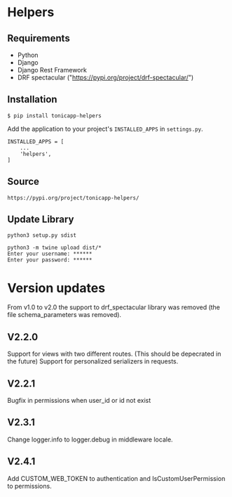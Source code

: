 # Helpers

## Requirements
* Python
* Django
* Django Rest Framework
* DRF spectacular ("https://pypi.org/project/drf-spectacular/")


## Installation

```
$ pip install tonicapp-helpers
```

Add the application to your project's `INSTALLED_APPS` in `settings.py`.

```
INSTALLED_APPS = [
    ...
    'helpers',
]
```


## Source

```
https://pypi.org/project/tonicapp-helpers/
```


## Update Library

```
python3 setup.py sdist
```

```
python3 -m twine upload dist/*
Enter your username: ******
Enter your password: ******
```


# Version updates
From v1.0 to v2.0 the support to drf_spectacular library was removed (the file schema_parameters was removed).


## V2.2.0
Support for views with two different routes. (This should be depecrated in the future)
Support for personalized serializers in requests.

## V2.2.1
Bugfix in permissions when user_id or id not exist

## V2.3.1
Change logger.info to logger.debug in middleware locale.

## V2.4.1
Add CUSTOM_WEB_TOKEN to authentication and IsCustomUserPermission to permissions.
